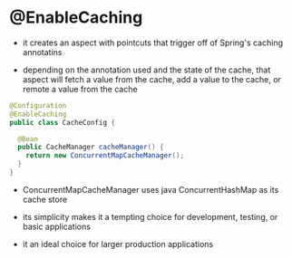 # @EnableCaching

- it creates an aspect with pointcuts that trigger off of Spring's caching annotatins

- depending on the annotation used and the state of the cache, that aspect will
  fetch a value from the cache, add a value to the cache, or remote a value from the cache

```java
@Configuration
@EnableCaching
public class CacheConfig {

  @Bean
  public CacheManager cacheManager() {
    return new ConcurrentMapCacheManager();
  }
}
```

- ConcurrentMapCacheManager uses java ConcurrentHashMap as its cache store
- its simplicity makes it a tempting choice for development, testing, or basic applications

- it an ideal choice for larger production applications
